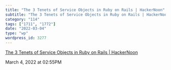 ```yaml
---
title: "The 3 Tenets of Service Objects in Ruby on Rails | HackerNoon"
subtitle: "The 3 Tenets of Service Objects in Ruby on Rails | HackerNoon"
category: "114"
tags: ["1711", "1772"]
date: "2022-03-04"
type: "wp"
wordpress_id: 3277
---
```

[ The 3 Tenets of Service Objects in Ruby on Rails | HackerNoon](https://hackernoon.com/the-3-tenets-of-service-objects-c936b891b3c2)
 
March 4, 2022 at 02:55PM